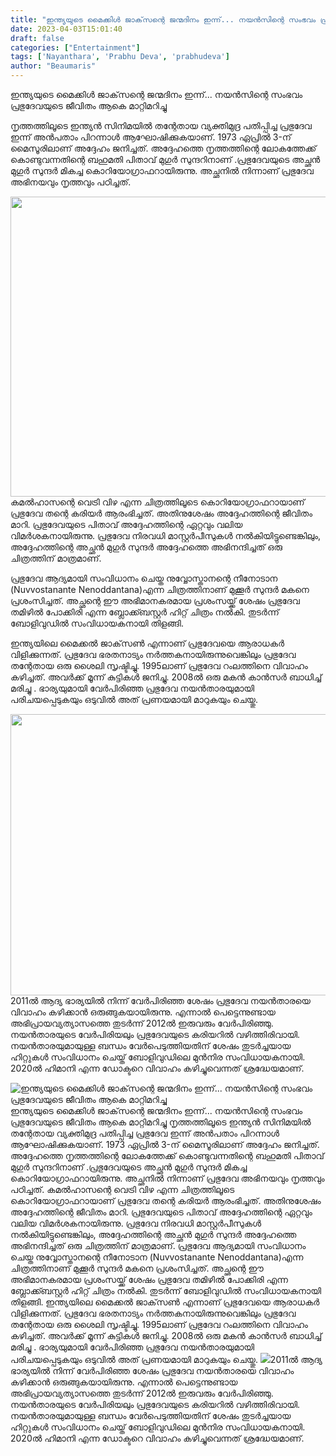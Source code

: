 ```yaml
---
title: "ഇന്ത്യയുടെ മൈക്കിൾ ജാക്‌സന്റെ ജന്മദിനം ഇന്ന്... നയൻസിന്റെ സംഭവം പ്രഭുദേവയുടെ ജീവിതം ആകെ മാറ്റിമറിച്ചു"
date: 2023-04-03T15:01:40
draft: false
categories: ["Entertainment"]
tags: ['Nayanthara', 'Prabhu Deva', 'prabhudeva']
author: "Beaumaris"
---
```


ഇന്ത്യയുടെ മൈക്കിൾ ജാക്‌സന്റെ ജന്മദിനം ഇന്ന്... നയൻസിന്റെ സംഭവം പ്രഭുദേവയുടെ ജീവിതം ആകെ മാറ്റിമറിച്ചു

നൃത്തത്തിലൂടെ ഇന്ത്യൻ സിനിമയിൽ തന്റേതായ വ്യക്തിമുദ്ര പതിപ്പിച്ച പ്രഭുദേവ ഇന്ന് അൻപതാം പിറന്നാൾ ആഘോഷിക്കുകയാണ്. 1973 ഏപ്രിൽ 3-ന് മൈസൂരിലാണ് അദ്ദേഹം ജനിച്ചത്. അദ്ദേഹത്തെ നൃത്തത്തിന്റെ ലോകത്തേക്ക് കൊണ്ടുവന്നതിന്റെ ബഹുമതി പിതാവ് മുഗുർ സുന്ദറിനാണ് .പ്രഭുദേവയുടെ അച്ഛൻ മുഗുർ സുന്ദർ മികച്ച കൊറിയോഗ്രാഫറായിരുന്നു. അച്ഛനിൽ നിന്നാണ് പ്രഭുദേവ അഭിനയവും നൃത്തവും പഠിച്ചത്.

<img class="size-full wp-image-390080 aligncenter" src="https://cdn.boolokam.com/articles/2023/04/R2R.jpg" alt="" width="720" height="480" />കമൽഹാസന്റെ വെട്രി വിഴ എന്ന ചിത്രത്തിലൂടെ കൊറിയോഗ്രാഫറായാണ് പ്രഭുദേവ തന്റെ കരിയർ ആരംഭിച്ചത്. അതിനുശേഷം അദ്ദേഹത്തിന്റെ ജീവിതം മാറി. പ്രഭുദേവയുടെ പിതാവ് അദ്ദേഹത്തിന്റെ ഏറ്റവും വലിയ വിമർശകനായിരുന്നു. പ്രഭുദേവ നിരവധി മാസ്റ്റർപീസുകൾ നൽകിയിട്ടുണ്ടെങ്കിലും, അദ്ദേഹത്തിന്റെ അച്ഛൻ മുഗുർ സുന്ദർ അദ്ദേഹത്തെ അഭിനന്ദിച്ചത് ഒരു ചിത്രത്തിന് മാത്രമാണ്.

പ്രഭുദേവ ആദ്യമായി സംവിധാനം ചെയ്ത നുവ്വോസ്താനന്റെ നീനോടാന (Nuvvostanante Nenoddantana)എന്ന ചിത്രത്തിനാണ് മുക്കൂർ സുന്ദർ മകനെ പ്രശംസിച്ചത്. അച്ഛന്റെ ഈ അഭിമാനകരമായ പ്രശംസയ്ക്ക് ശേഷം പ്രഭുദേവ തമിഴിൽ പോക്കിരി എന്ന ബ്ലോക്ക്ബസ്റ്റർ ഹിറ്റ് ചിത്രം നൽകി. തുടർന്ന് ബോളിവുഡിൽ സംവിധായകനായി തിളങ്ങി.

ഇന്ത്യയിലെ മൈക്കൽ ജാക്‌സൺ എന്നാണ് പ്രഭുദേവയെ ആരാധകർ വിളിക്കുന്നത്. പ്രഭുദേവ ഭരതനാട്യം നർത്തകനായിരുന്നുവെങ്കിലും പ്രഭുദേവ തന്റേതായ ഒരു ശൈലി സൃഷ്ടിച്ചു. 1995ലാണ് പ്രഭുദേവ റംലത്തിനെ വിവാഹം കഴിച്ചത്. അവർക്ക് മൂന്ന് കുട്ടികൾ ജനിച്ചു. 2008ൽ ഒരു മകൻ കാൻസർ ബാധിച്ച് മരിച്ചു . ഭാര്യയുമായി വേർപിരിഞ്ഞ പ്രഭുദേവ നയൻതാരയുമായി പരിചയപ്പെടുകയും ഒടുവിൽ അത് പ്രണയമായി മാറുകയും ചെയ്തു.

<img class="size-large wp-image-390079 aligncenter" src="https://cdn.boolokam.com/articles/2023/04/QW-1024x576.webp" alt="" width="800" height="450" />2011ൽ ആദ്യ ഭാര്യയിൽ നിന്ന് വേർപിരിഞ്ഞ ശേഷം പ്രഭുദേവ നയൻതാരയെ വിവാഹം കഴിക്കാൻ ഒരുങ്ങുകയായിരുന്നു. എന്നാൽ പെട്ടെന്നുണ്ടായ അഭിപ്രായവ്യത്യാസത്തെ തുടർന്ന് 2012ൽ ഇരുവരും വേർപിരിഞ്ഞു. നയൻതാരയുടെ വേർപിരിയലും പ്രഭുദേവയുടെ കരിയറിൽ വഴിത്തിരിവായി.
നയൻതാരയുമായുള്ള ബന്ധം വേർപെടുത്തിയതിന് ശേഷം തുടർച്ചയായ ഹിറ്റുകൾ സംവിധാനം ചെയ്ത് ബോളിവുഡിലെ മുൻനിര സംവിധായകനായി. 2020ൽ ഹിമാനി എന്ന ഡോക്ടറെ വിവാഹം കഴിച്ചുവെന്നത് ശ്രദ്ധേയമാണ്.


![ഇന്ത്യയുടെ മൈക്കിൾ ജാക്‌സന്റെ ജന്മദിനം ഇന്ന്... നയൻസിന്റെ സംഭവം പ്രഭുദേവയുടെ ജീവിതം ആകെ മാറ്റിമറിച്ചു](https://cdn.boolokam.com/articles/2023/04/R2R.jpg)ഇന്ത്യയുടെ മൈക്കിൾ ജാക്‌സന്റെ ജന്മദിനം ഇന്ന്... നയൻസിന്റെ സംഭവം പ്രഭുദേവയുടെ ജീവിതം ആകെ മാറ്റിമറിച്ചു നൃത്തത്തിലൂടെ ഇന്ത്യൻ സിനിമയിൽ തന്റേതായ വ്യക്തിമുദ്ര പതിപ്പിച്ച പ്രഭുദേവ ഇന്ന് അൻപതാം പിറന്നാൾ ആഘോഷിക്കുകയാണ്. 1973 ഏപ്രിൽ 3-ന് മൈസൂരിലാണ് അദ്ദേഹം ജനിച്ചത്. അദ്ദേഹത്തെ നൃത്തത്തിന്റെ ലോകത്തേക്ക് കൊണ്ടുവന്നതിന്റെ ബഹുമതി പിതാവ് മുഗുർ സുന്ദറിനാണ് .പ്രഭുദേവയുടെ അച്ഛൻ മുഗുർ സുന്ദർ മികച്ച കൊറിയോഗ്രാഫറായിരുന്നു. അച്ഛനിൽ നിന്നാണ് പ്രഭുദേവ അഭിനയവും നൃത്തവും പഠിച്ചത്. കമൽഹാസന്റെ വെട്രി വിഴ എന്ന ചിത്രത്തിലൂടെ കൊറിയോഗ്രാഫറായാണ് പ്രഭുദേവ തന്റെ കരിയർ ആരംഭിച്ചത്. അതിനുശേഷം അദ്ദേഹത്തിന്റെ ജീവിതം മാറി. പ്രഭുദേവയുടെ പിതാവ് അദ്ദേഹത്തിന്റെ ഏറ്റവും വലിയ വിമർശകനായിരുന്നു. പ്രഭുദേവ നിരവധി മാസ്റ്റർപീസുകൾ നൽകിയിട്ടുണ്ടെങ്കിലും, അദ്ദേഹത്തിന്റെ അച്ഛൻ മുഗുർ സുന്ദർ അദ്ദേഹത്തെ അഭിനന്ദിച്ചത് ഒരു ചിത്രത്തിന് മാത്രമാണ്. പ്രഭുദേവ ആദ്യമായി സംവിധാനം ചെയ്ത നുവ്വോസ്താനന്റെ നീനോടാന (Nuvvostanante Nenoddantana)എന്ന ചിത്രത്തിനാണ് മുക്കൂർ സുന്ദർ മകനെ പ്രശംസിച്ചത്. അച്ഛന്റെ ഈ അഭിമാനകരമായ പ്രശംസയ്ക്ക് ശേഷം പ്രഭുദേവ തമിഴിൽ പോക്കിരി എന്ന ബ്ലോക്ക്ബസ്റ്റർ ഹിറ്റ് ചിത്രം നൽകി. തുടർന്ന് ബോളിവുഡിൽ സംവിധായകനായി തിളങ്ങി. ഇന്ത്യയിലെ മൈക്കൽ ജാക്‌സൺ എന്നാണ് പ്രഭുദേവയെ ആരാധകർ വിളിക്കുന്നത്. പ്രഭുദേവ ഭരതനാട്യം നർത്തകനായിരുന്നുവെങ്കിലും പ്രഭുദേവ തന്റേതായ ഒരു ശൈലി സൃഷ്ടിച്ചു. 1995ലാണ് പ്രഭുദേവ റംലത്തിനെ വിവാഹം കഴിച്ചത്. അവർക്ക് മൂന്ന് കുട്ടികൾ ജനിച്ചു. 2008ൽ ഒരു മകൻ കാൻസർ ബാധിച്ച് മരിച്ചു . ഭാര്യയുമായി വേർപിരിഞ്ഞ പ്രഭുദേവ നയൻതാരയുമായി പരിചയപ്പെടുകയും ഒടുവിൽ അത് പ്രണയമായി മാറുകയും ചെയ്തു. ![](https://cdn.boolokam.com/articles/2023/04/QW-1024x576.webp)2011ൽ ആദ്യ ഭാര്യയിൽ നിന്ന് വേർപിരിഞ്ഞ ശേഷം പ്രഭുദേവ നയൻതാരയെ വിവാഹം കഴിക്കാൻ ഒരുങ്ങുകയായിരുന്നു. എന്നാൽ പെട്ടെന്നുണ്ടായ അഭിപ്രായവ്യത്യാസത്തെ തുടർന്ന് 2012ൽ ഇരുവരും വേർപിരിഞ്ഞു. നയൻതാരയുടെ വേർപിരിയലും പ്രഭുദേവയുടെ കരിയറിൽ വഴിത്തിരിവായി. നയൻതാരയുമായുള്ള ബന്ധം വേർപെടുത്തിയതിന് ശേഷം തുടർച്ചയായ ഹിറ്റുകൾ സംവിധാനം ചെയ്ത് ബോളിവുഡിലെ മുൻനിര സംവിധായകനായി. 2020ൽ ഹിമാനി എന്ന ഡോക്ടറെ വിവാഹം കഴിച്ചുവെന്നത് ശ്രദ്ധേയമാണ്.
